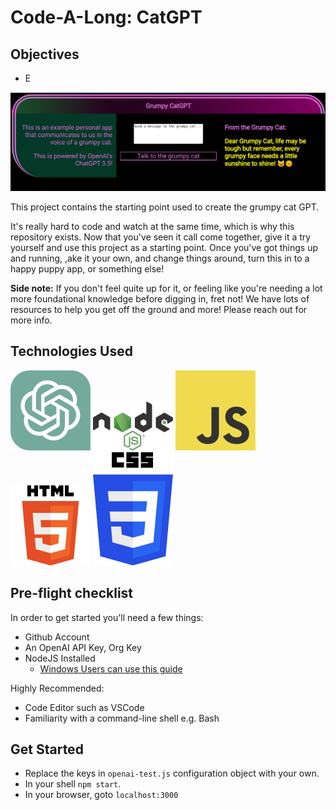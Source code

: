 # Code-A-Long: CatGPT

## Objectives

 - E

![Grumpy CatGPT App Screen Shot](./readme_images/grumpyCatGPT.png)

This project contains the starting point used to create the grumpy cat GPT.

It's really hard to code and watch at the same time, which is why this repository exists. Now that you've seen it call come together, give it a try yourself and use this project as a starting point. Once you've got things up and running, ,ake it your own, and change things around, turn this in to a happy puppy app, or something else!

**Side note:** If you don't feel quite up for it, or feeling like you're needing a lot more foundational knowledge before digging in, fret not! We have lots of resources to help you get off the ground and more! Please reach out for more info.


## Technologies Used

![](./readme_images/ChatGPT_logo.svg.png)
![](./readme_images/128px-Node.js_logo.png)
![](./readme_images/JavaScript-logo.png)
![](./readme_images/HTML5_Logo_128.png)
![](./readme_images/CSS3_logo_and_wordmark.png)


## Pre-flight checklist

In order to get started you'll need a few things:
 - Github Account
 - An OpenAI API Key, Org Key
 - NodeJS Installed
   -  [Windows Users can use this guide](https://learn.microsoft.com/en-us/windows/dev-environment/javascript/nodejs-on-wsl)
  
Highly Recommended:
 - Code Editor such as VSCode
 - Familiarity with a command-line shell e.g. Bash


## Get Started

 - Replace the keys in `openai-test.js` configuration object with your own.
 - In your shell `npm start`.
 - In your browser, goto `localhost:3000`


